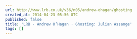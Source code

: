 ```yaml
---
url: http://www.lrb.co.uk/v36/n05/andrew-ohagan/ghosting
created_at: 2014-04-23 05:56 UTC
published: false
title: 'LRB · Andrew O’Hagan · Ghosting: Julian Assange'
tags: []
---
```



